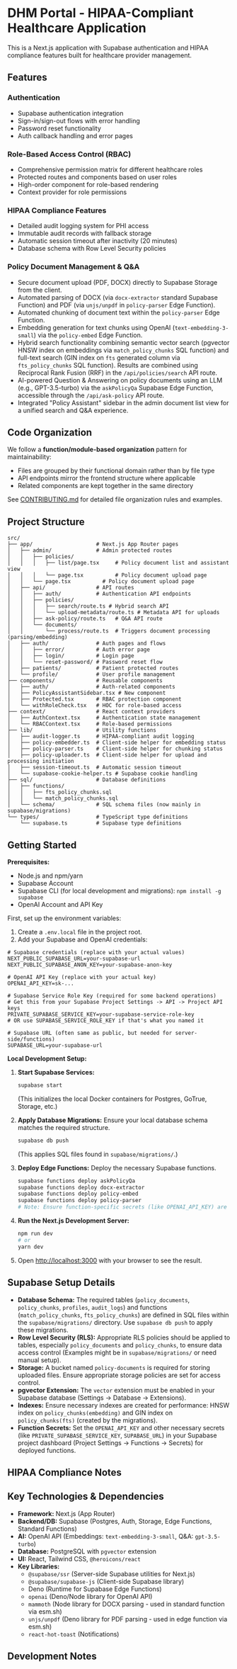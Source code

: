 # DHM Portal - HIPAA-Compliant Healthcare Application

This is a Next.js application with Supabase authentication and HIPAA compliance features built for healthcare provider management.

## Features

### Authentication

- Supabase authentication integration
- Sign-in/sign-out flows with error handling
- Password reset functionality
- Auth callback handling and error pages

### Role-Based Access Control (RBAC)

- Comprehensive permission matrix for different healthcare roles
- Protected routes and components based on user roles
- High-order component for role-based rendering
- Context provider for role permissions

### HIPAA Compliance Features

- Detailed audit logging system for PHI access
- Immutable audit records with fallback storage
- Automatic session timeout after inactivity (20 minutes)
- Database schema with Row Level Security policies

### Policy Document Management & Q&A

- Secure document upload (PDF, DOCX) directly to Supabase Storage from the client.
- Automated parsing of DOCX (via `docx-extractor` standard Supabase Function) and PDF (via `unjs/unpdf` in `policy-parser` Edge Function).
- Automated chunking of document text within the `policy-parser` Edge Function.
- Embedding generation for text chunks using OpenAI (`text-embedding-3-small`) via the `policy-embed` Edge Function.
- Hybrid search functionality combining semantic vector search (pgvector HNSW index on embeddings via `match_policy_chunks` SQL function) and full-text search (GIN index on `fts` generated column via `fts_policy_chunks` SQL function). Results are combined using Reciprocal Rank Fusion (RRF) in the `/api/policies/search` API route.
- AI-powered Question & Answering on policy documents using an LLM (e.g., GPT-3.5-turbo) via the `askPolicyQa` Supabase Edge Function, accessible through the `/api/ask-policy` API route.
- Integrated "Policy Assistant" sidebar in the admin document list view for a unified search and Q&A experience.

## Code Organization

We follow a **function/module-based organization** pattern for maintainability:

- Files are grouped by their functional domain rather than by file type
- API endpoints mirror the frontend structure where applicable
- Related components are kept together in the same directory

See [CONTRIBUTING.md](./CONTRIBUTING.md) for detailed file organization rules and examples.

## Project Structure

```
src/
├── app/                    # Next.js App Router pages
│   ├── admin/              # Admin protected routes
│   │   ├── policies/
│   │   │   ├── list/page.tsx     # Policy document list and assistant view
│   │   │   └── page.tsx          # Policy document upload page
│   │   └── page.tsx          # Policy document upload page
│   ├── api/                # API routes
│   │   ├── auth/           # Authentication API endpoints
│   │   ├── policies/
│   │   │   ├── search/route.ts # Hybrid search API
│   │   │   └── upload-metadata/route.ts # Metadata API for uploads
│   │   ├── ask-policy/route.ts   # Q&A API route
│   │   └── documents/
│   │       └── process/route.ts  # Triggers document processing (parsing/embedding)
│   ├── auth/               # Auth pages and flows
│   │   ├── error/          # Auth error page
│   │   ├── login/          # Login page
│   │   └── reset-password/ # Password reset flow
│   ├── patients/           # Patient protected routes
│   └── profile/            # User profile management
├── components/             # Reusable components
│   ├── auth/               # Auth-related components
│   ├── PolicyAssistantSidebar.tsx # New component
│   ├── Protected.tsx       # RBAC protection component
│   └── withRoleCheck.tsx   # HOC for role-based access
├── context/                # React context providers
│   ├── AuthContext.tsx     # Authentication state management
│   └── RBACContext.tsx     # Role-based permissions
├── lib/                    # Utility functions
│   ├── audit-logger.ts     # HIPAA-compliant audit logging
│   ├── policy-embedder.ts  # Client-side helper for embedding status
│   ├── policy-parser.ts    # Client-side helper for chunking status
│   ├── policy-uploader.ts  # Client-side helper for upload and processing initiation
│   ├── session-timeout.ts  # Automatic session timeout
│   └── supabase-cookie-helper.ts # Supabase cookie handling
├── sql/                    # Database definitions
│   ├── functions/
│   │   ├── fts_policy_chunks.sql
│   │   └── match_policy_chunks.sql
│   └── schema/             # SQL schema files (now mainly in supabase/migrations)
└── types/                  # TypeScript type definitions
    └── supabase.ts         # Supabase type definitions
```

## Getting Started

**Prerequisites:**

- Node.js and npm/yarn
- Supabase Account
- Supabase CLI (for local development and migrations): `npm install -g supabase`
- OpenAI Account and API Key

First, set up the environment variables:

1.  Create a `.env.local` file in the project root.
2.  Add your Supabase and OpenAI credentials:

```plaintext
# Supabase credentials (replace with your actual values)
NEXT_PUBLIC_SUPABASE_URL=your-supabase-url
NEXT_PUBLIC_SUPABASE_ANON_KEY=your-supabase-anon-key

# OpenAI API Key (replace with your actual key)
OPENAI_API_KEY=sk-...

# Supabase Service Role Key (required for some backend operations)
# Get this from your Supabase Project Settings -> API -> Project API keys
PRIVATE_SUPABASE_SERVICE_KEY=your-supabase-service-role-key 
# OR use SUPABASE_SERVICE_ROLE_KEY if that's what you named it

# Supabase URL (often same as public, but needed for server-side/functions)
SUPABASE_URL=your-supabase-url 
```

**Local Development Setup:**

1.  **Start Supabase Services:**
    ```bash
    supabase start
    ```
    (This initializes the local Docker containers for Postgres, GoTrue, Storage, etc.)

2.  **Apply Database Migrations:** Ensure your local database schema matches the required structure.
    ```bash
    supabase db push
    ```
    (This applies SQL files found in `supabase/migrations/`.)

3.  **Deploy Edge Functions:** Deploy the necessary Supabase functions.
    ```bash
    supabase functions deploy askPolicyQa
    supabase functions deploy docx-extractor
    supabase functions deploy policy-embed
    supabase functions deploy policy-parser
    # Note: Ensure function-specific secrets (like OPENAI_API_KEY) are set in your Supabase project dashboard (Project Settings -> Functions -> Secrets) if deploying to the cloud.
    ```

4.  **Run the Next.js Development Server:**
    ```bash
    npm run dev
    # or
    yarn dev
    ```

5.  Open [http://localhost:3000](http://localhost:3000) with your browser to see the result.

## Supabase Setup Details

- **Database Schema:** The required tables (`policy_documents`, `policy_chunks`, `profiles`, `audit_logs`) and functions (`match_policy_chunks`, `fts_policy_chunks`) are defined in SQL files within the `supabase/migrations/` directory. Use `supabase db push` to apply these migrations.
- **Row Level Security (RLS):** Appropriate RLS policies should be applied to tables, especially `policy_documents` and `policy_chunks`, to ensure data access control (Examples might be in `supabase/migrations/` or need manual setup).
- **Storage:** A bucket named `policy-documents` is required for storing uploaded files. Ensure appropriate storage policies are set for access control.
- **pgvector Extension:** The `vector` extension must be enabled in your Supabase database (Settings -> Database -> Extensions).
- **Indexes:** Ensure necessary indexes are created for performance: HNSW index on `policy_chunks(embedding)` and GIN index on `policy_chunks(fts)` (created by the migrations).
- **Function Secrets:** Set the `OPENAI_API_KEY` and other necessary secrets (like `PRIVATE_SUPABASE_SERVICE_KEY`, `SUPABASE_URL`) in your Supabase project dashboard (Project Settings -> Functions -> Secrets) for deployed functions.

## HIPAA Compliance Notes

## Key Technologies & Dependencies

- **Framework:** Next.js (App Router)
- **Backend/DB:** Supabase (Postgres, Auth, Storage, Edge Functions, Standard Functions)
- **AI:** OpenAI API (Embeddings: `text-embedding-3-small`, Q&A: `gpt-3.5-turbo`)
- **Database:** PostgreSQL with `pgvector` extension
- **UI:** React, Tailwind CSS, `@heroicons/react`
- **Key Libraries:**
  - `@supabase/ssr` (Server-side Supabase utilities for Next.js)
  - `@supabase/supabase-js` (Client-side Supabase library)
  - Deno (Runtime for Supabase Edge Functions)
  - `openai` (Deno/Node library for OpenAI API)
  - `mammoth` (Node library for DOCX parsing - used in standard function via esm.sh)
  - `unjs/unpdf` (Deno library for PDF parsing - used in edge function via esm.sh)
  - `react-hot-toast` (Notifications)

## Development Notes
